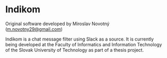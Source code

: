 # Indikom

Original software developed by Miroslav Novotný (m.novotny29@gmail.com)

Indikom is a chat message filter using Slack as a source. It is currently being developed at the Faculty of Informatics and Information Technology of the Slovak University of Technology as part of a thesis project. 

